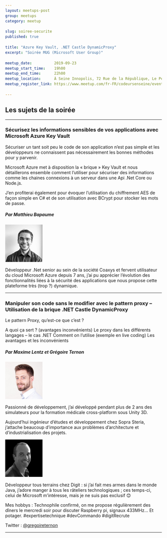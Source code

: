 ```yaml
---
layout: meetups-post
group: meetups
category: meetup

slug: soiree-securite
published: true

title: "Azure Key Vault, .NET Castle DynamicProxy"
excerpt: "Soirée MUG (Microsoft User Group)"

meetup_date:          2019-09-23
meetup_start_time:    19h00
meetup_end_time:      22h00
meetup_location:      À Seine Innopolis, 72 Rue de la République, Le Petit Quevilly
meetup_register_link: https://www.meetup.com/fr-FR/codeursenseine/events/262892736/

---
```


## Les sujets de la soirée

---

### Sécurisez les informations sensibles de vos applications avec Microsoft Azure Key Vault

Sécuriser un tant soit peu le code de son application n’est pas simple et les développeurs ne connaissent pas nécessairement les bonnes méthodes pour y parvenir.

Microsoft Azure met à disposition la « brique » Key Vault et nous détaillerons ensemble comment l’utiliser pour sécuriser des informations comme les chaines connexions à un serveur dans une Api .Net Core ou Node.js.

J’en profiterai également pour évoquer l’utilisation du chiffrement AES de façon simple en C# et de son utilisation avec BCrypt pour stocker les mots de passe.

##### Par Matthieu Bapaume

<img src="/images/meetups/speakers/matthieu_bapaume.jpg" alt="Matthieu Bapaume" width="120" class="alignleft" />

Développeur .Net senior au sein de la société Coaxys et fervent utilisateur du cloud Microsoft Azure depuis 7 ans, j’ai pu apprécier l’évolution des fonctionnalités liées à la sécurité des applications que nous propose cette plateforme très (trop ?) dynamique.

---

### Manipuler son code sans le modifier avec le pattern proxy – Utilisation de la brique .NET Castle DynamicProxy

Le pattern Proxy, qu’est-ce que c’est ?

A quoi ça sert ? (avantages inconvénients)
Le proxy dans les différents langages – le cas .NET
Comment on l’utilise (exemple en live coding)
Les avantages et les inconvénients

##### Par Maxime Lentz et Grégoire Ternon

<img src="/images/meetups/speakers/maxime_lentz.jpg" alt="Maxime Lentz" width="120" class="alignleft" />

Passionné de développement, j’ai développé pendant plus de 2 ans des simulateurs pour la formation médicale cross-platform sous Unity 3D.

Aujourd’hui ingénieur d’études et développement chez Sopra Steria, j’attache beaucoup d’importance aux problèmes d’architecture et d’industrialisation des projets.

<img src="/images/meetups/speakers/gregoire_ternon.jpg" alt="Grégoire Ternon" width="120" class="alignleft" />

Développeur tous terrains chez Digit : si j’ai fait mes armes dans le monde Java, j’adore manger à tous les râteliers technologiques ; ces temps-ci, celui de Microsoft m’intéresse, mais je ne suis pas exclusif 😊

Mes hobbys : Technophile confirmé, on me propose régulièrement des dîners le mercredi soir pour discuter Raspberry pi, signaux 433MHz… Et potager. #expertisetechnique #devCommando #digitRecrute

Twitter : [@gregoireternon](https://twitter.com/gregoireternon)

---
